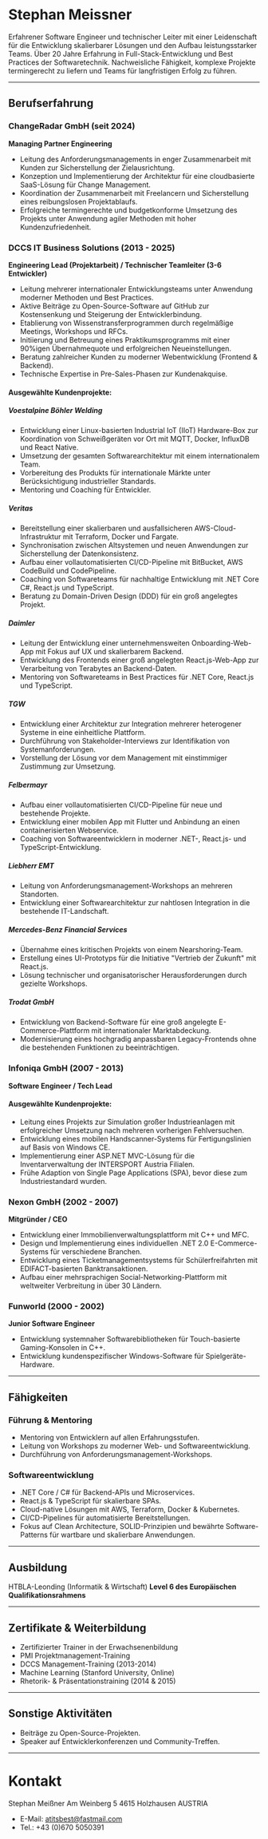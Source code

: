 # **Stephan Meissner**

Erfahrener Software Engineer und technischer Leiter mit einer Leidenschaft für die Entwicklung skalierbarer Lösungen und den Aufbau leistungsstarker Teams. Über 20 Jahre Erfahrung in Full-Stack-Entwicklung und Best Practices der Softwaretechnik. Nachweisliche Fähigkeit, komplexe Projekte termingerecht zu liefern und Teams für langfristigen Erfolg zu führen.

---

## **Berufserfahrung**

### **ChangeRadar GmbH** (seit 2024)
**Managing Partner Engineering**
- Leitung des Anforderungsmanagements in enger Zusammenarbeit mit Kunden zur Sicherstellung der Zielausrichtung.
- Konzeption und Implementierung der Architektur für eine cloudbasierte SaaS-Lösung für Change Management.
- Koordination der Zusammenarbeit mit Freelancern und Sicherstellung eines reibungslosen Projektablaufs.
- Erfolgreiche termingerechte und budgetkonforme Umsetzung des Projekts unter Anwendung agiler Methoden mit hoher Kundenzufriedenheit.

### **DCCS IT Business Solutions** (2013 - 2025)
**Engineering Lead (Projektarbeit) / Technischer Teamleiter (3-6 Entwickler)**
- Leitung mehrerer internationaler Entwicklungsteams unter Anwendung moderner Methoden und Best Practices.
- Aktive Beiträge zu Open-Source-Software auf GitHub zur Kostensenkung und Steigerung der Entwicklerbindung.
- Etablierung von Wissenstransferprogrammen durch regelmäßige Meetings, Workshops und RFCs.
- Initiierung und Betreuung eines Praktikumsprogramms mit einer 90%igen Übernahmequote und erfolgreichen Neueinstellungen.
- Beratung zahlreicher Kunden zu moderner Webentwicklung (Frontend & Backend).
- Technische Expertise in Pre-Sales-Phasen zur Kundenakquise.

#### **Ausgewählte Kundenprojekte:**

##### **Voestalpine Böhler Welding**
- Entwicklung einer Linux-basierten Industrial IoT (IIoT) Hardware-Box zur Koordination von Schweißgeräten vor Ort mit MQTT, Docker, InfluxDB und React Native.
- Umsetzung der gesamten Softwarearchitektur mit einem internationalem Team.
- Vorbereitung des Produkts für internationale Märkte unter Berücksichtigung industrieller Standards.
- Mentoring und Coaching für Entwickler.

##### **Veritas**
- Bereitstellung einer skalierbaren und ausfallsicheren AWS-Cloud-Infrastruktur mit Terraform, Docker und Fargate.
- Synchronisation zwischen Altsystemen und neuen Anwendungen zur Sicherstellung der Datenkonsistenz.
- Aufbau einer vollautomatisierten CI/CD-Pipeline mit BitBucket, AWS CodeBuild und CodePipeline.
- Coaching von Softwareteams für nachhaltige Entwicklung mit .NET Core C#, React.js und TypeScript.
- Beratung zu Domain-Driven Design (DDD) für ein groß angelegtes Projekt.

##### **Daimler**
- Leitung der Entwicklung einer unternehmensweiten Onboarding-Web-App mit Fokus auf UX und skalierbarem Backend.
- Entwicklung des Frontends einer groß angelegten React.js-Web-App zur Verarbeitung von Terabytes an Backend-Daten.
- Mentoring von Softwareteams in Best Practices für .NET Core, React.js und TypeScript.

##### **TGW**
- Entwicklung einer Architektur zur Integration mehrerer heterogener Systeme in eine einheitliche Plattform.
- Durchführung von Stakeholder-Interviews zur Identifikation von Systemanforderungen.
- Vorstellung der Lösung vor dem Management mit einstimmiger Zustimmung zur Umsetzung.

##### **Felbermayr**
- Aufbau einer vollautomatisierten CI/CD-Pipeline für neue und bestehende Projekte.
- Entwicklung einer mobilen App mit Flutter und Anbindung an einen containerisierten Webservice.
- Coaching von Softwareentwicklern in moderner .NET-, React.js- und TypeScript-Entwicklung.

##### **Liebherr EMT**
- Leitung von Anforderungsmanagement-Workshops an mehreren Standorten.
- Entwicklung einer Softwarearchitektur zur nahtlosen Integration in die bestehende IT-Landschaft.

##### **Mercedes-Benz Financial Services**
- Übernahme eines kritischen Projekts von einem Nearshoring-Team.
- Erstellung eines UI-Prototyps für die Initiative "Vertrieb der Zukunft" mit React.js.
- Lösung technischer und organisatorischer Herausforderungen durch gezielte Workshops.

##### **Trodat GmbH**
- Entwicklung von Backend-Software für eine groß angelegte E-Commerce-Plattform mit internationaler Marktabdeckung.
- Modernisierung eines hochgradig anpassbaren Legacy-Frontends ohne die bestehenden Funktionen zu beeinträchtigen.

### **Infoniqa GmbH** (2007 - 2013)
**Software Engineer / Tech Lead**

#### **Ausgewählte Kundenprojekte:**
- Leitung eines Projekts zur Simulation großer Industrieanlagen mit erfolgreicher Umsetzung nach mehreren vorherigen Fehlversuchen.
- Entwicklung eines mobilen Handscanner-Systems für Fertigungslinien auf Basis von Windows CE.
- Implementierung einer ASP.NET MVC-Lösung für die Inventarverwaltung der INTERSPORT Austria Filialen.
- Frühe Adaption von Single Page Applications (SPA), bevor diese zum Industriestandard wurden.

### **Nexon GmbH** (2002 - 2007)
**Mitgründer / CEO**
- Entwicklung einer Immobilienverwaltungsplattform mit C++ und MFC.
- Design und Implementierung eines individuellen .NET 2.0 E-Commerce-Systems für verschiedene Branchen.
- Entwicklung eines Ticketmanagementsystems für Schülerfreifahrten mit EDIFACT-basierten Banktransaktionen.
- Aufbau einer mehrsprachigen Social-Networking-Plattform mit weltweiter Verbreitung in über 30 Ländern.

### **Funworld** (2000 - 2002)
**Junior Software Engineer**
- Entwicklung systemnaher Softwarebibliotheken für Touch-basierte Gaming-Konsolen in C++.
- Entwicklung kundenspezifischer Windows-Software für Spielgeräte-Hardware.

---

## **Fähigkeiten**

### **Führung & Mentoring**
- Mentoring von Entwicklern auf allen Erfahrungsstufen.
- Leitung von Workshops zu moderner Web- und Softwareentwicklung.
- Durchführung von Anforderungsmanagement-Workshops.

### **Softwareentwicklung**
- .NET Core / C# für Backend-APIs und Microservices.
- React.js & TypeScript für skalierbare SPAs.
- Cloud-native Lösungen mit AWS, Terraform, Docker & Kubernetes.
- CI/CD-Pipelines für automatisierte Bereitstellungen.
- Fokus auf Clean Architecture, SOLID-Prinzipien und bewährte Software-Patterns für wartbare und skalierbare Anwendungen.
---

## **Ausbildung**
HTBLA-Leonding (Informatik & Wirtschaft)
**Level 6 des Europäischen Qualifikationsrahmens**

---

## **Zertifikate & Weiterbildung**
- Zertifizierter Trainer in der Erwachsenenbildung
- PMI Projektmanagement-Training
- DCCS Management-Training (2013-2014)
- Machine Learning (Stanford University, Online)
- Rhetorik- & Präsentationstraining (2014 & 2015)

---

## **Sonstige Aktivitäten**
- Beiträge zu Open-Source-Projekten.
- Speaker auf Entwicklerkonferenzen und Community-Treffen.

---

# Kontakt

Stephan Meißner
Am Weinberg 5
4615 Holzhausen
AUSTRIA

- E-Mail: atitsbest@fastmail.com
- Tel.: +43 (0)670 5050391

